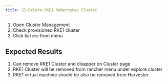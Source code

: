 ```yaml
---
title: 21-Delete RKE1 Kubernetes Cluster	
---
```

1. Open Cluster Management
2. Check provisioned RKE1 cluster 
3. Click `Delete` from menu


## Expected Results
1. Can remove RKE1 Cluster and disapper on Cluster page
2. RKE1 Cluster will be removed from rancher menu under explore cluster
3. RKE1 virtual machine should be also be removed from Harvester 

